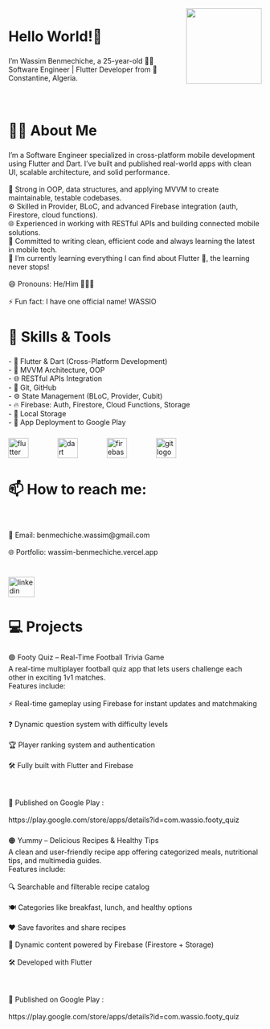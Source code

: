 <img align="right" height="150" src="https://media.giphy.com/media/M9gbBd9nbDrOTu1Mqx/giphy.gif"  />

###

<h1 align="left">Hello World!👋</h1>

###

<p align="left">I’m Wassim Benmechiche, a 25-year-old 👨‍💻 Software Engineer  | Flutter Developer from 📍 Constantine, Algeria.</p>

###

<p align="left"></p>

###

<p align="left"></p>

###

<br clear="both">

<h1 align="left">👩‍💻  About Me</h1>

###

<p align="left">I’m a Software Engineer specialized in cross-platform mobile development using Flutter and Dart. I’ve built and published real-world apps with clean UI, scalable architecture, and solid performance.<br><br>🧠 Strong in OOP, data structures, and applying MVVM to create maintainable, testable codebases.<br>⚙️ Skilled in Provider, BLoC, and advanced Firebase integration (auth, Firestore, cloud functions).<br>🌐 Experienced in working with RESTful APIs and building connected mobile solutions.<br>🧹 Committed to writing clean, efficient code and always learning the latest in mobile tech.<br>🌱 I’m currently learning everything I can find about Flutter 💙, the learning never stops!<br><br>😄 Pronouns: He/Him 👩🏻‍💻<br><br>⚡ Fun fact: I have one official name! WASSIO</p>

###

<p align="left"></p>

###

<p align="left"></p>

###

<h1 align="left">🧠 Skills & Tools</h1>

###

<p align="left">- 📱 Flutter & Dart (Cross-Platform Development)  <br>- 🧠 MVVM Architecture, OOP  <br>- 🌐 RESTful APIs Integration  <br>- 🔧 Git, GitHub  <br>- ⚙️ State Management (BLoC, Provider, Cubit)  <br>- 🔥 Firebase: Auth, Firestore, Cloud Functions, Storage  <br>- 💾 Local Storage  <br>- 🚀 App Deployment to Google Play</p>

###

<div align="left">
  <img src="https://cdn.jsdelivr.net/gh/devicons/devicon/icons/flutter/flutter-original.svg" height="40" alt="flutter logo"  />
  <img width="50" />
  <img src="https://cdn.jsdelivr.net/gh/devicons/devicon/icons/dart/dart-original.svg" height="40" alt="dart logo"  />
  <img width="50" />
  <img src="https://cdn.jsdelivr.net/gh/devicons/devicon/icons/firebase/firebase-plain.svg" height="40" alt="firebase logo"  />
  <img width="50" />
  <img src="https://cdn.jsdelivr.net/gh/devicons/devicon/icons/git/git-original.svg" height="40" alt="git logo"  />
</div>

###

<p align="left"></p>

###

<p align="left"></p>

###

<h1 align="left">📫 How to reach me:</h1>

###

<br clear="both">

<p align="left">📧 Email:   benmechiche.wassim@gmail.com  <br><br>🌐 Portfolio: wassim-benmechiche.vercel.app</p>

###

<br clear="both">

<div align="left">
  <a href="https://www.linkedin.com/in/wassim-benmechiche" target="_blank">
    <img src="https://raw.githubusercontent.com/maurodesouza/profile-readme-generator/master/src/assets/icons/social/linkedin/default.svg" width="52" height="40" alt="linkedin logo"  />
  </a>
</div>

###

<p align="left"></p>

###

<p align="left"></p>

###

<h1 align="left">💻 Projects</h1>

###

<p align="left">🟢 Footy Quiz – Real-Time Football Trivia Game<br>A real-time multiplayer football quiz app that lets users challenge each other in exciting 1v1 matches.<br>Features include:<br><br>⚡ Real-time gameplay using Firebase for instant updates and matchmaking<br><br>❓ Dynamic question system with difficulty levels<br><br>🏆 Player ranking system and authentication<br><br>🛠️ Fully built with Flutter and Firebase<br><br><br><br>🔗 Published on Google Play :<br><br>https://play.google.com/store/apps/details?id=com.wassio.footy_quiz</p>

###

<p align="left"></p>

###

<p align="left">🟠 Yummy – Delicious Recipes & Healthy Tips<br>A clean and user-friendly recipe app offering categorized meals, nutritional tips, and multimedia guides.<br>Features include:<br><br>🔍 Searchable and filterable recipe catalog<br><br>🍽️ Categories like breakfast, lunch, and healthy options<br><br>❤️ Save favorites and share recipes<br><br>🔄 Dynamic content powered by Firebase (Firestore + Storage)<br><br>🛠️ Developed with Flutter<br><br><br><br>🔗 Published on Google Play :<br><br> https://play.google.com/store/apps/details?id=com.wassio.footy_quiz</p>

###
